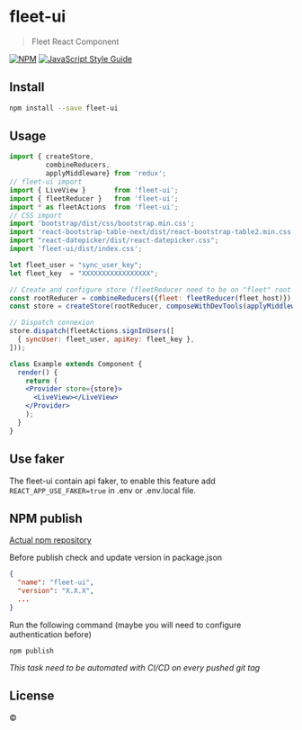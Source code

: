 # fleet-ui

> Fleet React Component

[![NPM](https://img.shields.io/npm/v/fleet-ui.svg)](https://www.npmjs.com/package/fleet-ui) [![JavaScript Style Guide](https://img.shields.io/badge/code_style-standard-brightgreen.svg)](https://standardjs.com)

## Install

```bash
npm install --save fleet-ui
```

## Usage

```jsx
import { createStore,
         combineReducers,
         applyMiddleware} from 'redux';
// fleet-ui import
import { LiveView }       from 'fleet-ui';
import { fleetReducer }   from 'fleet-ui';
import * as fleetActions  from 'fleet-ui';
// CSS import
import 'bootstrap/dist/css/bootstrap.min.css';
import 'react-bootstrap-table-next/dist/react-bootstrap-table2.min.css';
import "react-datepicker/dist/react-datepicker.css";
import 'fleet-ui/dist/index.css';

let fleet_user = "sync_user_key";
let fleet_key  = "XXXXXXXXXXXXXXXXX";

// Create and configure store (fleetReducer need to be on "fleet" root key)
const rootReducer = combineReducers({fleet: fleetReducer(fleet_host)});
const store = createStore(rootReducer, composeWithDevTools(applyMiddleware(thunk)));

// Dispatch connexion
store.dispatch(fleetActions.signInUsers([
  { syncUser: fleet_user, apiKey: fleet_key },
]));

class Example extends Component {
  render() {
    return (
    <Provider store={store}>
      <LiveView></LiveView>
    </Provider>
    );
  }
}
```

## Use faker
The fleet-ui contain api faker, to enable this feature add
```REACT_APP_USE_FAKER=true```
in .env or .env.local file.

## NPM publish
[Actual npm repository](https://www.npmjs.com/package/fleet-ui)

Before publish check and update version in package.json
```json
{
  "name": "fleet-ui",
  "version": "X.X.X",
  ...
}
```
Run the following command (maybe you will need to configure authentication before)

```shell
npm publish
```

*This task need to be automated with CI/CD on every pushed git tag*


## License

 © [](https://github.com/)
